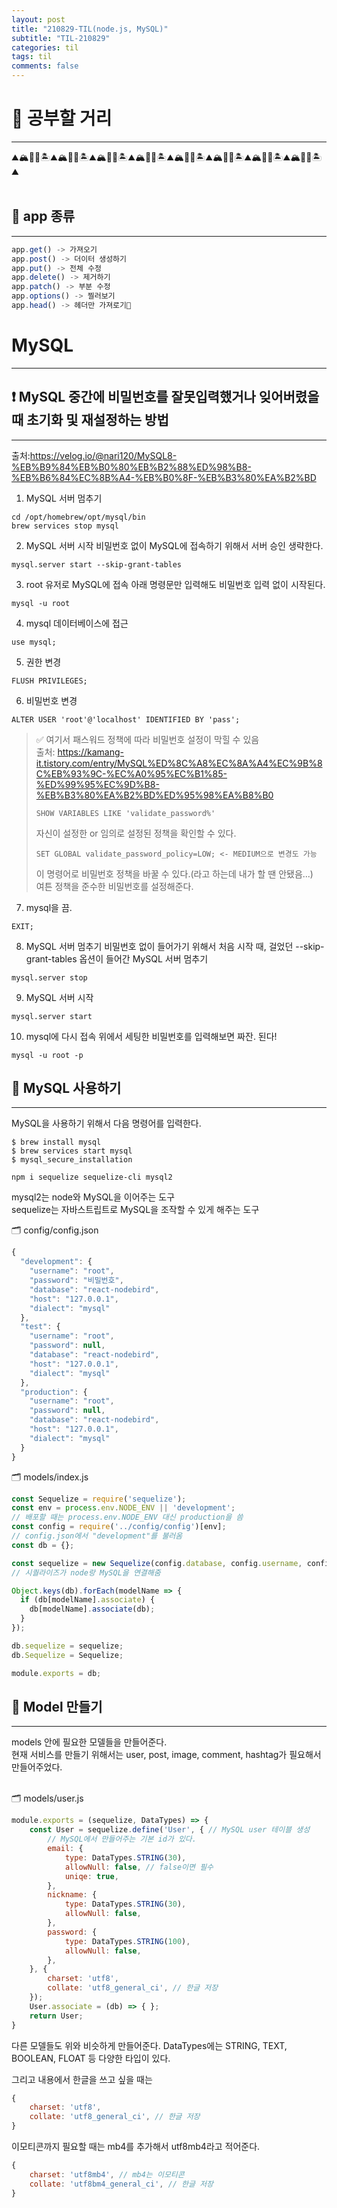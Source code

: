 ```yaml
---
layout: post
title: "210829-TIL(node.js, MySQL)"
subtitle: "TIL-210829"
categories: til
tags: til
comments: false
---
```


# 📝 공부할 거리
---

⛰🏔🗻🌋🏝⛰🏔🗻🌋🏝⛰🏔🗻🌋🏝⛰🏔🗻🌋🏝⛰🏔🗻🌋🏝⛰🏔🗻🌋🏝⛰🏔🗻🌋🏝⛰🏔🗻🌋🏝⛰      
<br/>

## 🌟 app 종류
---
```javascript
app.get() -> 가져오기
app.post() -> 더이터 생성하기
app.put() -> 전체 수정
app.delete() -> 제거하기
app.patch() -> 부분 수정
app.options() -> 찔러보기
app.head() -> 헤더만 가져로기
```

# MySQL
---

## ❗️  MySQL 중간에 비밀번호를 잘못입력했거나 잊어버렸을 때 초기화 및 재설정하는 방법
---
출처:<https://velog.io/@nari120/MySQL8-%EB%B9%84%EB%B0%80%EB%B2%88%ED%98%B8-%EB%B6%84%EC%8B%A4-%EB%B0%8F-%EB%B3%80%EA%B2%BD>        
1. MySQL 서버 멈추기
```
cd /opt/homebrew/opt/mysql/bin
brew services stop mysql
```
2. MySQL 서버 시작
비밀번호 없이 MySQL에 접속하기 위해서 서버 승인 생략한다.
```
mysql.server start --skip-grant-tables
```
3. root 유저로 MySQL에 접속
아래 명령문만 입력해도 비밀번호 입력 없이 시작된다.
```
mysql -u root
```
4. mysql 데이터베이스에 접근
```
use mysql;
```
5. 권한 변경
```
FLUSH PRIVILEGES;
```
6. 비밀번호 변경
```
ALTER USER 'root'@'localhost' IDENTIFIED BY 'pass';
```
>✅ 여기서 패스워드 정책에 따라 비밀번호 설정이 막힐 수 있음     
>출처: <https://kamang-it.tistory.com/entry/MySQL%ED%8C%A8%EC%8A%A4%EC%9B%8C%EB%93%9C-%EC%A0%95%EC%B1%85-%ED%99%95%EC%9D%B8-%EB%B3%80%EA%B2%BD%ED%95%98%EA%B8%B0>
>```
>SHOW VARIABLES LIKE 'validate_password%'
>```
>자신이 설정한 or 임의로 설정된 정책을 확인할 수 있다.       
>```
>SET GLOBAL validate_password_policy=LOW; <- MEDIUM으로 변경도 가능
>```
>이 명령어로 비밀번호 정책을 바꿀 수 있다.(라고 하는데 내가 할 땐 안됐음...)     
>여튼 정책을 준수한 비밀번호를 설정해준다.

7. mysql을 끔.
```
EXIT;
```
8. MySQL 서버 멈추기
비밀번호 없이 들어가기 위해서 처음 시작 때, 걸었던 --skip-grant-tables 옵션이 들어간 MySQL 서버 멈추기
```
mysql.server stop
```
9. MySQL 서버 시작
```
mysql.server start
```
10. mysql에 다시 접속
위에서 세팅한 비밀번호를 입력해보면 짜잔. 된다!
```
mysql -u root -p
```

## 🌟 MySQL 사용하기
---
MySQL을 사용하기 위해서 다음 명령어를 입력한다.     
```
$ brew install mysql
$ brew services start mysql
$ mysql_secure_installation
```
```
npm i sequelize sequelize-cli mysql2
```
mysql2는 node와 MySQL을 이어주는 도구       
sequelize는 자바스트립트로 MySQL을 조작할 수 있게 해주는 도구       

🗂 config/config.json       
```javascript
{
  "development": {
    "username": "root",
    "password": "비밀번호",
    "database": "react-nodebird",
    "host": "127.0.0.1",
    "dialect": "mysql"
  },
  "test": {
    "username": "root",
    "password": null,
    "database": "react-nodebird",
    "host": "127.0.0.1",
    "dialect": "mysql"
  },
  "production": {
    "username": "root",
    "password": null,
    "database": "react-nodebird",
    "host": "127.0.0.1",
    "dialect": "mysql"
  }
}
```
🗂 models/index.js      
```javascript
const Sequelize = require('sequelize');
const env = process.env.NODE_ENV || 'development'; 
// 배포할 때는 process.env.NODE_ENV 대신 production을 씀
const config = require('../config/config')[env];
// config.json에서 "development"를 불러옴
const db = {};

const sequelize = new Sequelize(config.database, config.username, config.password, config);
// 시퀄라이즈가 node랑 MySQL을 연결해줌

Object.keys(db).forEach(modelName => {
  if (db[modelName].associate) {
    db[modelName].associate(db);
  }
});

db.sequelize = sequelize;
db.Sequelize = Sequelize;

module.exports = db;
```

## 🌟 Model 만들기
---
models 안에 필요한 모델들을 만들어준다.     
현재 서비스를 만들기 위해서는 user, post, image, comment, hashtag가 필요해서 만들어주었다.      
<br/>

🗂 models/user.js  
```javascript
module.exports = (sequelize, DataTypes) => {
    const User = sequelize.define('User', { // MySQL user 테이블 생성
        // MySQL에서 만들어주는 기본 id가 있다.
        email: {
            type: DataTypes.STRING(30),
            allowNull: false, // false이면 필수
            uniqe: true,
        },
        nickname: {
            type: DataTypes.STRING(30),
            allowNull: false,
        },
        password: {
            type: DataTypes.STRING(100),
            allowNull: false,
        },
    }, {
        charset: 'utf8',
        collate: 'utf8_general_ci', // 한글 저장
    });
    User.associate = (db) => { };
    return User;
}
```
다른 모델들도 위와 비슷하게 만들어준다.
DataTypes에는 STRING, TEXT, BOOLEAN, FLOAT 등 다양한 타입이 있다.       

그리고 내용에서 한글을 쓰고 싶을 때는       
```javascript
{
    charset: 'utf8',
    collate: 'utf8_general_ci', // 한글 저장
}
```
이모티콘까지 필요할 때는 mb4를 추가해서 utf8mb4라고 적어준다.              
```javascript
{
    charset: 'utf8mb4', // mb4는 이모티콘
    collate: 'utf8bm4_general_ci', // 한글 저장
}
```